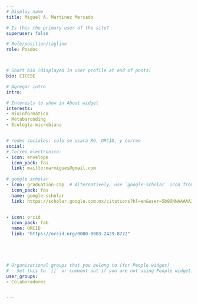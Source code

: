 ```yaml
---
# Display name
title: Miguel A. Martinez Mercado

# Is this the primary user of the site?
superuser: false

# Role/position/tagline
role: Posdoc



# Short bio (displayed in user profile at end of posts)
bio: CICESE

# Agregar intro
intro: 

# Interests to show in About widget
interests: 
- Bioinformática
- Metabarcoding
- Ecología microbiana


# redes sociales: solo se usara RG, ORCID, y correo
social:
# Correo electronico:
- icon: envelope
  icon_pack: fas
  link: mailto:marmigues@gmail.com
  
# google scholar
- icon: graduation-cap  # Alternatively, use `google-scholar` icon from `ai` icon pack
  icon_pack: fas
  name: google scholar
  link: https://scholar.google.com.mx/citations?hl=en&user=5b9ONNAAAAAJ
  

- icon: orcid
  icon_pack: fab
  name: ORCID
  link: "https://orcid.org/0000-0003-2429-8772"





# Organizational groups that you belong to (for People widget)
#   Set this to `[]` or comment out if you are not using People widget.
user_groups:
- Colaboradores


---
```


